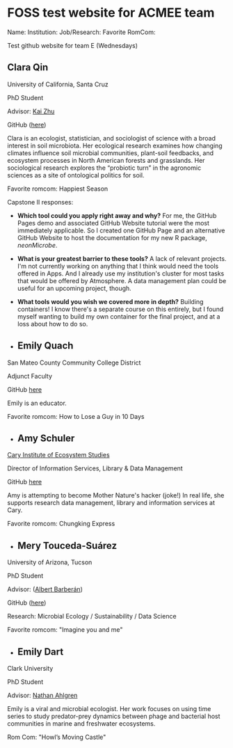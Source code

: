 # FOSS test website for ACMEE team

Name: 
Institution:
Job/Research:
Favorite RomCom:




Test github website for team E (Wednesdays)


## Clara Qin

University of California, Santa Cruz

PhD Student

Advisor: [Kai Zhu](https://zhulab.ucsc.edu/)

GitHub ([here](https://github.com/claraqin))

Clara is an ecologist, statistician, and sociologist of science with a broad interest in soil microbiota. Her ecological research examines how changing climates influence soil microbial communities, plant-soil feedbacks, and ecosystem processes in North American forests and grasslands. Her sociological research explores the “probiotic turn” in the agronomic sciences as a site of ontological politics for soil.

Favorite romcom: Happiest Season

Capstone II responses:

* **Which tool could you apply right away and why?** For me, the GitHub Pages demo and associated GitHub Website tutorial were the most immediately applicable. So I created one GitHub Page and an alternative GitHub Website to host the documentation for my new R package, *neonMicrobe*. 
* **What is your greatest barrier to these tools?** A lack of relevant projects. I'm not currently working on anything that I think would need the tools offered in Apps. And I already use my institution's cluster for most tasks that would be offered by Atmosphere. A data management plan could be useful for an upcoming project, though.
* **What tools would you wish we covered more in depth?** Building containers! I know there's a separate course on this entirely, but I found myself wanting to build my own container for the final project, and at a loss about how to do so.



* ## Emily Quach

San Mateo County Community College District

Adjunct Faculty

GitHub [here](https://github.com/emilyvquach/MyfirstGithub/blob/main/README.md)

Emily is an educator. 

Favorite romcom: How to Lose a Guy in 10 Days


* ## Amy Schuler

[Cary Institute of Ecosystem Studies](https://www.caryinstitute.org/)

Director of Information Services, Library & Data Management

GitHub [here](https://github.com/schulera)

Amy is attempting to become Mother Nature's hacker (joke!) In real life, she supports research data management, library and information services at Cary.

Favorite romcom: Chungking Express


* ## Mery Touceda-Suárez

University of Arizona, Tucson

PhD Student

Advisor: ([Albert Barberán](https://barberanalbert.wixsite.com/labpage))

GitHub ([here](https://github.com/MeryTouceda))

Research: Microbial Ecology / Sustainability / Data Science

Favorite romcom: "Imagine you and me"

* ## Emily Dart

Clark University

PhD Student

Advisor: [Nathan Ahlgren](https://nahlgren.wordpress.com/)

Emily is a viral and microbial ecologist. Her work focuses on using time series to study predator-prey dynamics between phage and bacterial host communities in marine and freshwater ecosystems.

Rom Com: "Howl’s Moving Castle"

